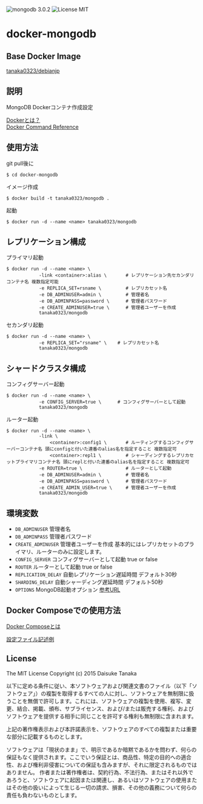 ![mongodb 3.0.2](https://img.shields.io/badge/mongodb-3.0.2-brightgreen.svg) ![License MIT](https://img.shields.io/badge/license-MIT-blue.svg)

docker-mongodb
=====================

Base Docker Image
--------------------------

[tanaka0323/debianjp](https://bitbucket.org/tanaka0323/docker-debianjp)

説明
--------------------------

MongoDB Dockerコンテナ作成設定

[Dockerとは？](https://docs.docker.com/)  
[Docker Command Reference](https://docs.docker.com/reference/commandline/cli/)

使用方法
--------------------------

git pull後に

    $ cd docker-mongodb

イメージ作成

    $ docker build -t tanaka0323/mongodb .

起動
    
    $ docker run -d --name <name> tanaka0323/mongodb

レプリケーション構成
--------------------------

プライマリ起動

    $ docker run -d --name <name> \
                -link <container>:alias \       # レプリケーション先セカンダリコンテナ名 複数指定可能
                -e REPLICA_SET=rsname \         # レプリカセット名
                -e DB_ADMINUSER=admin \         # 管理者名
                -e DB_ADMINPASS=password \      # 管理者パスワード
                -e CREATE_ADMINUSER=true \      # 管理者ユーザーを作成
                tanaka0323/mongodb

セカンダリ起動

    $ docker run -d --name <name> \
                -e REPLICA_SET="rsname" \    # レプリカセット名
                tanaka0323/mongodb

シャードクラスタ構成
--------------------------

コンフィグサーバー起動

    $ docker run -d --name <name> \
                -e CONFIG_SERVER=true \      # コンフィグサーバーとして起動
                tanaka0323/mongodb

ルーター起動

    $ docker run -d --name <name> \
                -link \
                    <container>:config1 \       # ルーティングするコンフィグサーバーコンテナ名 頭にconfigと付いた連番のalias名を指定すること 複数指定可
                    <container>:repl1 \         # シャーディングするレプリカセットプライマリコンテナ名 頭にreplと付いた連番のalias名を指定すること 複数指定可
                -e ROUTER=true \                # ルーターとして起動
                -e DB_ADMINUSER=admin \         # 管理者名
                -e DB_ADMINPASS=password \      # 管理者パスワード
                -e CREATE_ADMIN_USER=true \     # 管理者ユーザーを作成
                tanaka0323/mongodb

環境変数
--------------------------

- `DB_ADMINUSER` 管理者名
- `DB_ADMINPASS` 管理者パスワード
- `CREATE_ADMINUSER` 管理者ユーザーを作成 基本的にはレプリカセットのプライマリ、ルーターのみに設定します。
- `CONFIG_SERVER` コンフィグサーバーとして起動  true or false
- `ROUTER` ルーターとして起動  true or false
- `REPLICATION_DELAY` 自動レプリケーション遅延時間 デフォルト30秒
- `SHARDING_DELAY` 自動シャーディング遅延時間 デフォルト50秒
- `OPTIONS` MongoDB起動オプション [参考URL](http://docs.mongodb.org/manual/reference/program/mongod/)

Docker Composeでの使用方法
--------------------------

[Docker Composeとは](https://docs.docker.com/compose/)  

[設定ファイル記述例](https://bitbucket.org/tanaka0323/compose-examples)

License
--------------------------

The MIT License
Copyright (c) 2015 Daisuke Tanaka

以下に定める条件に従い、本ソフトウェアおよび関連文書のファイル（以下「ソフトウェア」）の複製を取得するすべての人に対し、ソフトウェアを無制限に扱うことを無償で許可します。これには、ソフトウェアの複製を使用、複写、変更、結合、掲載、頒布、サブライセンス、および/または販売する権利、およびソフトウェアを提供する相手に同じことを許可する権利も無制限に含まれます。

上記の著作権表示および本許諾表示を、ソフトウェアのすべての複製または重要な部分に記載するものとします。

ソフトウェアは「現状のまま」で、明示であるか暗黙であるかを問わず、何らの保証もなく提供されます。ここでいう保証とは、商品性、特定の目的への適合性、および権利非侵害についての保証も含みますが、それに限定されるものではありません。 作者または著作権者は、契約行為、不法行為、またはそれ以外であろうと、ソフトウェアに起因または関連し、あるいはソフトウェアの使用またはその他の扱いによって生じる一切の請求、損害、その他の義務について何らの責任も負わないものとします。